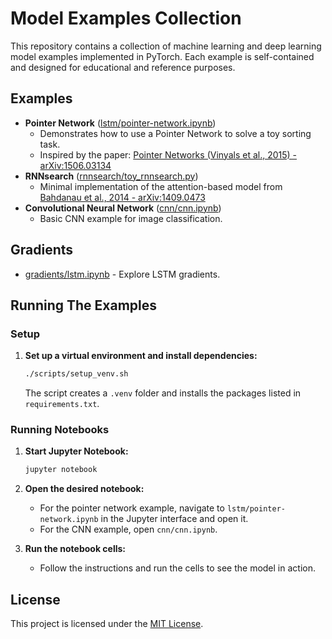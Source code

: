 # Model Examples Collection

This repository contains a collection of machine learning and deep learning model examples implemented in PyTorch. Each example is self-contained and designed for educational and reference purposes.

## Examples

- **Pointer Network** ([lstm/pointer-network.ipynb](lstm/pointer-network.ipynb))
  - Demonstrates how to use a Pointer Network to solve a toy sorting task.
  - Inspired by the paper: [Pointer Networks (Vinyals et al., 2015) - arXiv:1506.03134](https://arxiv.org/abs/1506.03134)
- **RNNsearch** ([rnnsearch/toy_rnnsearch.py](rnnsearch/toy_rnnsearch.py))
  - Minimal implementation of the attention-based model from [Bahdanau et al., 2014 - arXiv:1409.0473](https://arxiv.org/pdf/1409.0473.pdf)
- **Convolutional Neural Network** ([cnn/cnn.ipynb](cnn/cnn.ipynb))
  - Basic CNN example for image classification.

## Gradients

- [gradients/lstm.ipynb](gradients/lstm.ipynb) - Explore LSTM gradients.

## Running The Examples

### Setup

1. **Set up a virtual environment and install dependencies:**
   ```sh
   ./scripts/setup_venv.sh
   ```
   The script creates a `.venv` folder and installs the packages listed in
   `requirements.txt`.

### Running Notebooks

1. **Start Jupyter Notebook:**
   ```sh
   jupyter notebook
   ```

2. **Open the desired notebook:**
   - For the pointer network example, navigate to `lstm/pointer-network.ipynb` in the Jupyter interface and open it.
   - For the CNN example, open `cnn/cnn.ipynb`.

3. **Run the notebook cells:**
   - Follow the instructions and run the cells to see the model in action.

## License

This project is licensed under the [MIT License](LICENSE). 
